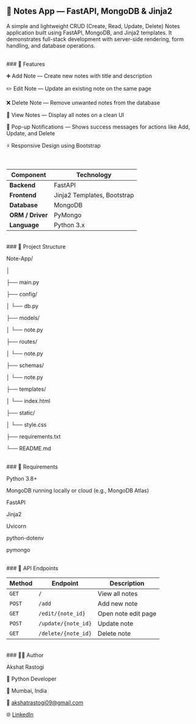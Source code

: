 ## 📝 Notes App — FastAPI, MongoDB & Jinja2

A simple and lightweight CRUD (Create, Read, Update, Delete) Notes application built using FastAPI, MongoDB, and Jinja2 templates.
It demonstrates full-stack development with server-side rendering, form handling, and database operations.

<br>
### 🚀 Features

➕ Add Note — Create new notes with title and description

✏️ Edit Note — Update an existing note on the same page

❌ Delete Note — Remove unwanted notes from the database

👀 View Notes — Display all notes on a clean UI

💬 Pop-up Notifications — Shows success messages for actions like Add, Update, and Delete

⚡ Responsive Design using Bootstrap

<br>

| Component        | Technology                  |
| ---------------- | --------------------------- |
| **Backend**      | FastAPI                     |
| **Frontend**     | Jinja2 Templates, Bootstrap |
| **Database**     | MongoDB                     |
| **ORM / Driver** | PyMongo                     |
| **Language**     | Python 3.x                  |


<br>
### 📂 Project Structure

Note-App/

│

├── main.py

├── config/

│   └── db.py

├── models/

│   └── note.py

├── routes/

│   └── note.py

├── schemas/

│   └── note.py

├── templates/

│   └── index.html

├── static/

│   └── style.css

├── requirements.txt

└── README.md


<br>
### 🧰 Requirements

Python 3.8+

MongoDB running locally or cloud (e.g., MongoDB Atlas)

FastAPI

Jinja2

Uvicorn

python-dotenv

pymongo


<br>
### 📜 API Endpoints

| Method | Endpoint            | Description         |
| ------ | ------------------- | ------------------- |
| `GET`  | `/`                 | View all notes      |
| `POST` | `/add`              | Add new note        |
| `GET`  | `/edit/{note_id}`   | Open note edit page |
| `POST` | `/update/{note_id}` | Update note         |
| `GET`  | `/delete/{note_id}` | Delete note         |



<br>
### 👨‍💻 Author

Akshat Rastogi

💼 Python Developer

📍 Mumbai, India

📧 akshatrastogi09@gmail.com

🌐 [LinkedIn](https://www.linkedin.com/in/akshat-rastogi-83a347178/)
